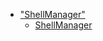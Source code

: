 * [&quot;ShellManager&quot;](modules/_shellmanager_.md)
  * [ShellManager](classes/_shellmanager_.shellmanager.md)
